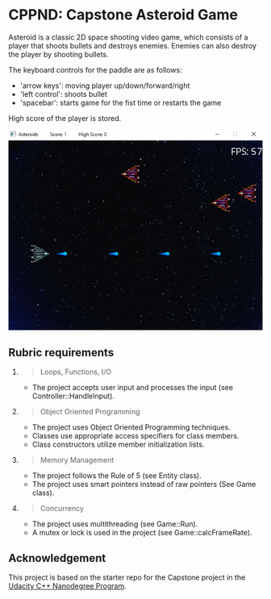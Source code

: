 # CPPND: Capstone Asteroid Game

Asteroid is a classic 2D space shooting video game, which consists of a player that shoots bullets and destroys enemies. Enemies can also destroy the player by shooting bullets.

The keyboard controls for the paddle are as follows:

- 'arrow keys': moving player up/down/forward/right
- 'left control': shoots bullet
- 'spacebar': starts game for the fist time or restarts the game

High score of the player is stored.

<img src="game.png"/>

## Rubric requirements

1. > Loops, Functions, I/O
   - The project accepts user input and processes the input (see Controller::HandleInput).
2. > Object Oriented Programming
   - The project uses Object Oriented Programming techniques.
   - Classes use appropriate access specifiers for class members.
   - Class constructors utilize member initialization lists.
3. > Memory Management
   - The project follows the Rule of 5 (see Entity class).
   - The project uses smart pointers instead of raw pointers (See Game class).
4. > Concurrency
   - The project uses multithreading (see Game::Run).
   - A mutex or lock is used in the project (see Game::calcFrameRate).

## Acknowledgement

This project is based on the starter repo for the Capstone project in the [Udacity C++ Nanodegree Program](https://www.udacity.com/course/c-plus-plus-nanodegree--nd213).

